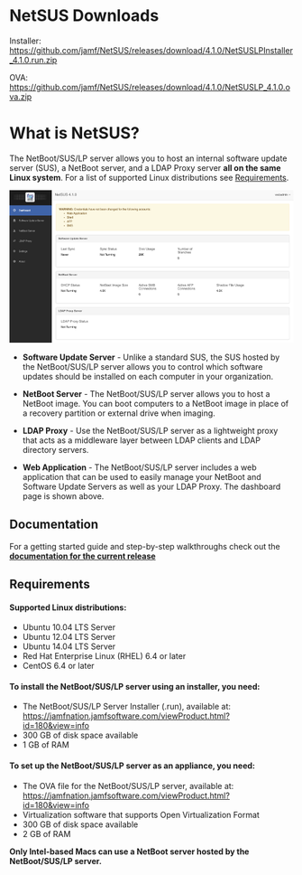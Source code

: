 
# NetSUS Downloads

Installer:
https://github.com/jamf/NetSUS/releases/download/4.1.0/NetSUSLPInstaller_4.1.0.run.zip

OVA:
https://github.com/jamf/NetSUS/releases/download/4.1.0/NetSUSLP_4.1.0.ova.zip


# What is NetSUS?

The NetBoot/SUS/LP server allows you to host an internal software update server (SUS), a NetBoot server, and a LDAP Proxy server **all on the same Linux system**. For a list of supported Linux distributions see [Requirements](#requirements).

<p align="center"><img src="docs/images/attachments/dashboard.png" height="270"></p>

* **Software Update Server** - Unlike a standard SUS, the SUS hosted by the NetBoot/SUS/LP server allows you to control which software updates should be installed on each computer in your organization.

* **NetBoot Server** - The NetBoot/SUS/LP server allows you to host a NetBoot image. You can boot computers to a NetBoot image in place of a recovery partition or external drive when imaging.

* **LDAP Proxy** - Use the NetBoot/SUS/LP server as a lightweight proxy that acts as a middleware layer between LDAP clients and LDAP directory servers.

* **Web Application** - The NetBoot/SUS/LP server includes a web application that can be used to easily manage your NetBoot and Software Update Servers as well as your LDAP Proxy. The dashboard page is shown above.

## Documentation

For a getting started guide and step-by-step walkthroughs check out the **[documentation for the current release](docs/README.md)**

## <a name="requirements"></a>Requirements

#### Supported Linux distributions:

* Ubuntu 10.04 LTS Server
* Ubuntu 12.04 LTS Server
* Ubuntu 14.04 LTS Server
* Red Hat Enterprise Linux (RHEL) 6.4 or later
* CentOS 6.4 or later

#### To install the NetBoot/SUS/LP server using an installer, you need:

* The NetBoot/SUS/LP Server Installer (.run), available at:  
<https://jamfnation.jamfsoftware.com/viewProduct.html?id=180&view=info>
* 300 GB of disk space available 
* 1 GB of RAM

#### To set up the NetBoot/SUS/LP server as an appliance, you need:

* The OVA file for the NetBoot/SUS/LP server, available at:
<https://jamfnation.jamfsoftware.com/viewProduct.html?id=180&view=info>
* Virtualization software that supports Open Virtualization Format 
* 300 GB of disk space available
* 2 GB of RAM

**Only Intel-based Macs can use a NetBoot server hosted by the NetBoot/SUS/LP server.**
